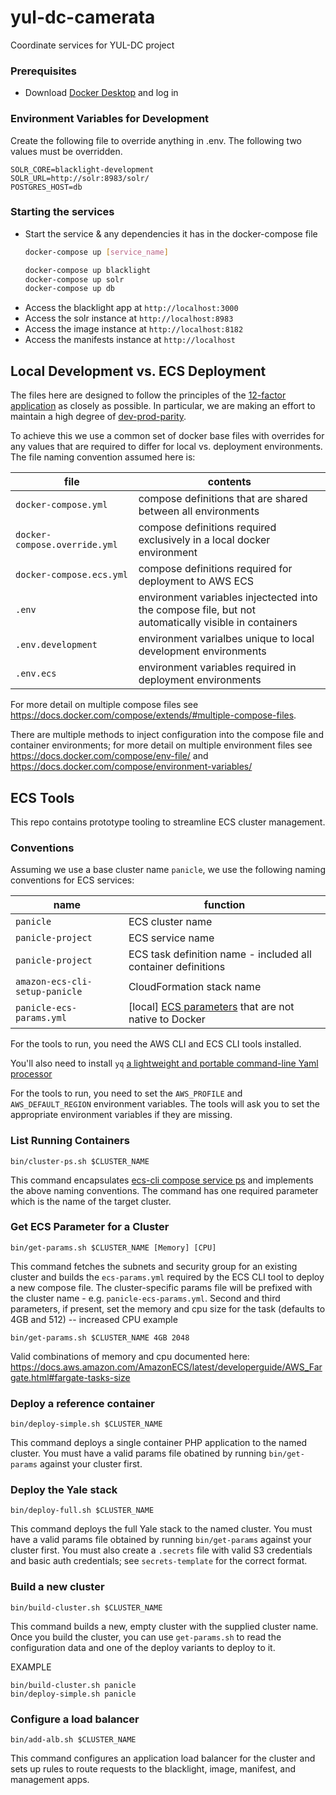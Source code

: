# yul-dc-camerata
Coordinate services for YUL-DC project

### Prerequisites
- Download [Docker Desktop](https://www.docker.com/products/docker-desktop) and log in

### Environment Variables for Development

Create the following file to override anything in .env. The following two values must be overridden.
```
SOLR_CORE=blacklight-development
SOLR_URL=http://solr:8983/solr/
POSTGRES_HOST=db
```
### Starting the services
- Start the service & any dependencies it has in the docker-compose file
  ``` bash
  docker-compose up [service_name]

  docker-compose up blacklight
  docker-compose up solr
  docker-compose up db
  ```
- Access the blacklight app at `http://localhost:3000`
- Access the solr instance at `http://localhost:8983`
- Access the image instance at `http://localhost:8182`
- Access the manifests instance at `http://localhost`

## Local Development vs. ECS Deployment
The files here are designed to follow the principles of the [12-factor application](https://12factor.net) as closely
as possible.  In particular, we are making an effort to maintain a high degree of [dev-prod-parity](https://12factor.net/dev-prod-parity).

To achieve this we use a common set of docker base files with overrides for any values that are required to differ for
local vs. deployment environments.  The file naming convention assumed here is:

| file                           | contents |
|--------------------------------|----------|
| `docker-compose.yml`           | compose definitions that are shared between all environments |
| `docker-compose.override.yml`  | compose definitions required exclusively in a local docker environment |
| `docker-compose.ecs.yml`       | compose definitions required for deployment to AWS ECS |
| `.env`                         | environment variables injectected into the compose file, but not automatically visible in containers |
| `.env.development`             | environment varialbes unique to local development environments |
| `.env.ecs`                     | environment variables required in deployment environments |

For more detail on multiple compose files see https://docs.docker.com/compose/extends/#multiple-compose-files.

There are multiple methods to inject configuration into the compose file and container environments; for more detail on
multiple environment files see https://docs.docker.com/compose/env-file/ and https://docs.docker.com/compose/environment-variables/

## ECS Tools
This repo contains prototype tooling to streamline ECS cluster management.

### Conventions
Assuming we use a base cluster name `panicle`, we use the following naming conventions for ECS services:  

| name               | function             |
|--------------------|----------------------|
| `panicle`          | ECS cluster name     |
| `panicle-project`  | ECS service name |
| `panicle-project`  | ECS task definition name - included all container definitions |
| `amazon-ecs-cli-setup-panicle`  | CloudFormation stack name  |
| `panicle-ecs-params.yml` | [local] [ECS parameters](https://docs.aws.amazon.com/AmazonECS/latest/developerguide/cmd-ecs-cli-compose-ecsparams.html) that are not native to Docker |

For the tools to run, you need the AWS CLI and ECS CLI tools installed.

You'll also need to install `yq` [a lightweight and portable command-line Yaml processor](https://mikefarah.gitbook.io/yq/)

For the tools to run, you need to set the `AWS_PROFILE` and `AWS_DEFAULT_REGION` environment variables.
The tools will ask you to set the appropriate environment variables if they are missing.

### List Running Containers
```
bin/cluster-ps.sh $CLUSTER_NAME
```
This command encapsulates [ecs-cli compose service ps](https://docs.aws.amazon.com/AmazonECS/latest/developerguide/cmd-ecs-cli-compose-service-ps.html)
and implements the above naming conventions.
The command has one required parameter which is the name of the target cluster.

### Get ECS Parameter for a Cluster
```
bin/get-params.sh $CLUSTER_NAME [Memory] [CPU]
```
This command fetches the subnets and security group for an existing cluster and builds the
`ecs-params.yml` required by the ECS CLI tool to deploy a new compose file. The
cluster-specific params file will be prefixed with the cluster name - e.g.
`panicle-ecs-params.yml`. Second and third parameters, if present, set the
memory and cpu size for the task (defaults to 4GB and 512) -- increased CPU example
```
bin/get-params.sh $CLUSTER_NAME 4GB 2048
```
Valid combinations of memory and cpu documented here: https://docs.aws.amazon.com/AmazonECS/latest/developerguide/AWS_Fargate.html#fargate-tasks-size

### Deploy a reference container
```
bin/deploy-simple.sh $CLUSTER_NAME
```
This command deploys a single container PHP application to the named cluster.  You must have a valid params
file obatined by running `bin/get-params` against your cluster first.  

### Deploy the Yale stack
```
bin/deploy-full.sh $CLUSTER_NAME
```
This command deploys the full Yale stack to the named cluster.  You must have a valid params
file obtained by running `bin/get-params` against your cluster first.  You must also create a `.secrets`
file with valid S3 credentials and basic auth credentials; see `secrets-template` for the correct format.

### Build a new cluster
```
bin/build-cluster.sh $CLUSTER_NAME
```
This command builds a new, empty cluster with the supplied cluster name.  Once you build the cluster,
you can use `get-params.sh` to read the configuration data and one of the deploy variants to deploy to it.

EXAMPLE
```
bin/build-cluster.sh panicle
bin/deploy-simple.sh panicle
```

### Configure a load balancer
```
bin/add-alb.sh $CLUSTER_NAME
```
This command configures an application load balancer for the cluster and sets up rules to route requests
to the blacklight, image, manifest, and management apps.
